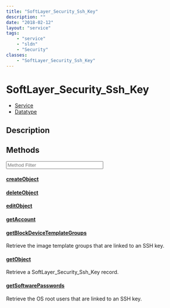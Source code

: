 ```yaml
---
title: "SoftLayer_Security_Ssh_Key"
description: ""
date: "2018-02-12"
layout: "service"
tags:
    - "service"
    - "sldn"
    - "Security"
classes:
    - "SoftLayer_Security_Ssh_Key"
---
```

# SoftLayer_Security_Ssh_Key
<div id='service-datatype'>
    <ul id='sldn-reference-tabs'>
    <li id='service'> <a href='/reference/services/SoftLayer_Security_Ssh_Key' >Service</a></li>    <li id='datatype'> <a href='/reference/datatypes/SoftLayer_Security_Ssh_Key' >Datatype</a></li>
    </ul>
</div>

## Description






        
<div id="properties" class="content service-content">

## Methods

<div class="view-filters">
    <div class="clearfix">
        <div class="search-input-box">
            <input placeholder="Method Filter" onkeyup="titleSearch(inputId='edit-combine', divId='method-div', elementClass='method-row')" 
                type="text" id="edit-combine" value="" size="30" maxlength="128" class="form-text">
        </div>
    </div>
</div>

<div id="method-div">

<div class="method-row">

#### [createObject](/reference/services/SoftLayer_Security_Ssh_Key/createObject)


</div>

<div class="method-row">

#### [deleteObject](/reference/services/SoftLayer_Security_Ssh_Key/deleteObject)


</div>

<div class="method-row">

#### [editObject](/reference/services/SoftLayer_Security_Ssh_Key/editObject)


</div>

<div class="method-row">

#### [getAccount](/reference/services/SoftLayer_Security_Ssh_Key/getAccount)


</div>

<div class="method-row">

#### [getBlockDeviceTemplateGroups](/reference/services/SoftLayer_Security_Ssh_Key/getBlockDeviceTemplateGroups)
Retrieve the image template groups that are linked to an SSH key.

</div>

<div class="method-row">

#### [getObject](/reference/services/SoftLayer_Security_Ssh_Key/getObject)
Retrieve a SoftLayer_Security_Ssh_Key record.

</div>

<div class="method-row">

#### [getSoftwarePasswords](/reference/services/SoftLayer_Security_Ssh_Key/getSoftwarePasswords)
Retrieve the OS root users that are linked to an SSH key.

</div>
</div>

</div>

